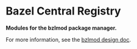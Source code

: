 # Bazel Central Registry

**Modules for the bzlmod package manager.**

For more information, see the [bzlmod design doc](https://docs.google.com/document/d/1moQfNcEIttsk6vYanNKIy3ZuK53hQUFq1b1r0rmsYVg/edit?usp=sharing).
